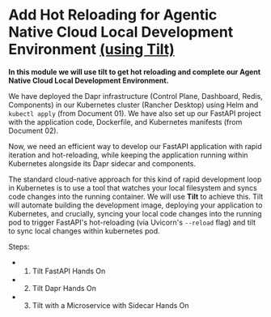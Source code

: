 # Add Hot Reloading for Agentic Native Cloud Local Development Environment [(using Tilt)](https://docs.tilt.dev/index.html)

**In this module we will use tilt to get hot reloading and complete our Agent Native Cloud Local Development Environment.**

We have deployed the Dapr infrastructure (Control Plane, Dashboard, Redis, Components) in our Kubernetes cluster (Rancher Desktop) using Helm and `kubectl apply` (from Document 01). We have also set up our FastAPI project with the application code, Dockerfile, and Kubernetes manifests (from Document 02).

Now, we need an efficient way to develop our FastAPI application with rapid iteration and hot-reloading, while keeping the application running within Kubernetes alongside its Dapr sidecar and components. 

The standard cloud-native approach for this kind of rapid development loop in Kubernetes is to use a tool that watches your local filesystem and syncs code changes into the running container. We will use **Tilt** to achieve this. Tilt will automate building the development image, deploying your application to Kubernetes, and crucially, syncing your local code changes into the running pod to trigger FastAPI's hot-reloading (via Uvicorn's `--reload` flag) and tilt to sync local changes within kubernetes pod.

Steps:
- 1. Tilt FastAPI Hands On
- 2. Tilt Dapr Hands On
- 3. Tilt with a Microservice with Sidecar Hands On